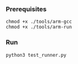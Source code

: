 ### Prerequisites

```
chmod +x ./tools/arm-gcc
chmod +x ./tools/arm-run
```


### Run

```
python3 test_runner.py
```
